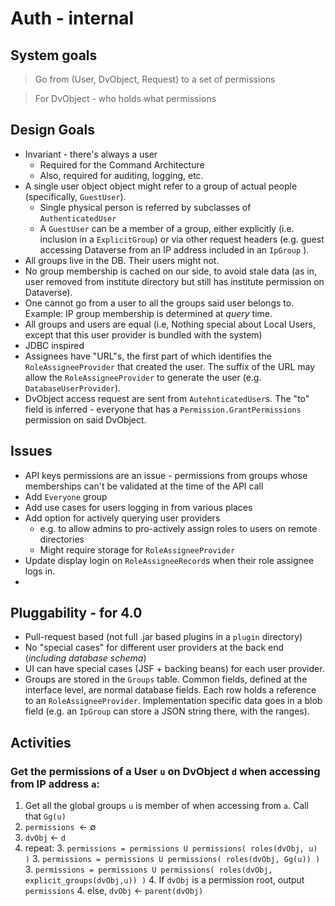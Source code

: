 # Auth - internal

## System goals

> Go from (User, DvObject, Request) to a set of permissions

> For DvObject - who holds what permissions

## Design Goals
* Invariant - there's always a user
    - Required for the Command Architecture
    - Also, required for auditing, logging, etc.
* A single user object object might refer to a group of actual people (specifically, `GuestUser`). 
    - Single physical person is referred by subclasses of `AuthenticatedUser`
    - A `GuestUser` can be a member of a group, either explicitly (i.e. inclusion in a `ExplicitGroup`) or via other request headers (e.g. guest accessing Dataverse from an IP address included in an `IpGroup` ).
* All groups live in the DB. Their users might not.
* No group membership is cached on our side, to avoid stale data (as in, user removed from institute directory but still has institute permission on Dataverse).
* One cannot go from a user to all the groups said user belongs to. Example: IP group membership is determined at *query* time.
* All groups and users are equal (i.e, Nothing special about Local Users, except that this user provider is bundled with the system)
* JDBC inspired
* Assignees have "URL"s, the first part of which identifies the `RoleAssigneeProvider` that created the user. The suffix of the URL may allow the `RoleAssigneeProvider` to generate the user (e.g. `DatabaseUserProvider`).
* DvObject access request are sent from `AutehnticatedUser`s. The "to" field is inferred - everyone that has a `Permission.GrantPermissions` permission on said DvObject.

## Issues
* API keys permissions are an issue - permissions from groups whose memberships can't be validated at the time of the API call
* Add `Everyone` group
* Add use cases for users logging in from various places
* Add option for actively querying user providers
    - e.g. to allow admins to pro-actively assign roles to users on remote directories
    - Might require storage for `RoleAssigneeProvider`
* Update display login on `RoleAssigneeRecord`s when their role assignee logs in.
* 

## Pluggability - for 4.0
* Pull-request based (not full .jar based plugins in a `plugin` directory)
* No "special cases" for different user providers at the back end (*including database schema*)
* UI can have special cases (JSF + backing beans) for each user provider.
* Groups are stored in the `Groups` table. Common fields, defined at the interface level, are normal database fields. Each row holds a reference to an `RoleAssigneeProvider`. Implementation specific data goes in a blob field (e.g. an `IpGroup` can store a JSON string there, with the ranges).

## Activities
### Get the permissions of a User `u` on DvObject `d` when accessing from IP address `a`:
1. Get all the global groups `u` is member of when accessing from `a`. Call that `Gg(u)` 
2. `permissions `&larr; &empty;
3. `dvObj` &larr; `d`
2. repeat:
    3. `permissions = permissions U permissions( roles(dvObj, u) )`
    3. `permissions = permissions U permissions( roles(dvObj, Gg(u)) )`
    3. `permissions = permissions U permissions( roles(dvObj, explicit_groups(dvObj,u)) )`
    4. If `dvObj` is a permission root, output `permissions`
    4. else, `dvObj` &larr; `parent(dvObj)`
